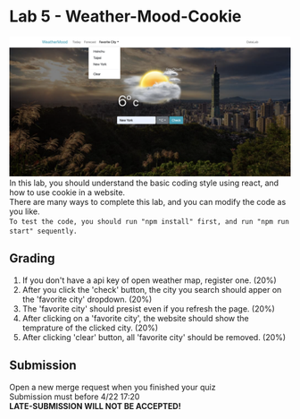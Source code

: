 # Lab 5 - Weather-Mood-Cookie
![Component](img/weather-mood-cookie.png)
In this lab, you should understand the basic coding style using react, and how to use cookie in a website.<br />
There are many ways to complete this lab, and you can modify the code as you like.<br />
`To test the code, you should run "npm install" first, and run "npm run start" sequently.`

## Grading
1. If you don't have a api key of open weather map, register one. (20%)
2. After you click the 'check' button, the city you search should apper on the 'favorite city' dropdown. (20%)
3. The 'favorite city' should presist even if you refresh the page. (20%)
4. After clicking on a 'favorite city', the website should show the temprature of the clicked city. (20%)
5. After clicking 'clear' button, all 'favorite city' should be removed. (20%)

## Submission
Open a new merge request when you finished your quiz<br />
Submission must before 4/22 17:20<br />
**LATE-SUBMISSION WILL NOT BE ACCEPTED!<br />**
